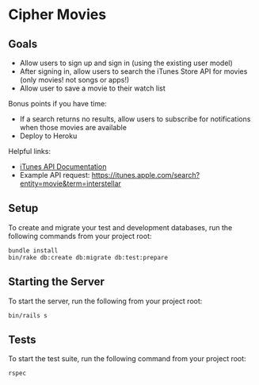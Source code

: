 # Cipher Movies

## Goals

* Allow users to sign up and sign in (using the existing user model)
* After signing in, allow users to search the iTunes Store API for movies (only movies! not songs or apps!)
* Allow user to save a movie to their watch list

Bonus points if you have time:

* If a search returns no results, allow users to subscribe for notifications when those movies are available
* Deploy to Heroku

Helpful links:

* [iTunes API Documentation](https://www.apple.com/itunes/affiliates/resources/documentation/itunes-store-web-service-search-api.html#searching)
* Example API request: <https://itunes.apple.com/search?entity=movie&term=interstellar>

## Setup

To create and migrate your test and development databases, run the following commands from your project root:

```shell
bundle install
bin/rake db:create db:migrate db:test:prepare
```

## Starting the Server

To start the server, run the following from your project root:

```shell
bin/rails s
```

## Tests

To start the test suite, run the following command from your project root:

```shell
rspec
```
